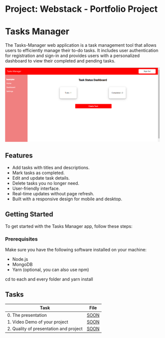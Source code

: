 # Project: Webstack - Portfolio Project

# Tasks Manager

The Tasks-Manager web application is a task management tool that allows users to efficiently manage their to-do tasks. It includes user authentication for registration and sign-in and provides users with a personalized dashboard to view their completed and pending tasks.

![Tasks Manager Screenshot](./cover/cover.png)

## Features

- Add tasks with titles and descriptions.
- Mark tasks as completed.
- Edit and update task details.
- Delete tasks you no longer need.
- User-friendly interface.
- Real-time updates without page refresh.
- Built with a responsive design for mobile and desktop.

## Getting Started

To get started with the Tasks Manager app, follow these steps:

### Prerequisites

Make sure you have the following software installed on your machine:

- Node.js
- MongoDB
- Yarn (optional, you can also use npm)

cd to each and every folder and yarn install

## Tasks

| Task                                   | File       |
| -------------------------------------- | ---------- |
| 0. The presentation                    | [SOON](./) |
| 1. Video Demo of your project          | [SOON](./) |
| 2. Quality of presentation and project | [SOON](./) |
